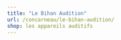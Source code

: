 ```yaml
---
title: "Le Bihan Audition"
url: /concarneau/le-bihan-audition/
shop: les appareils auditifs
---
```

